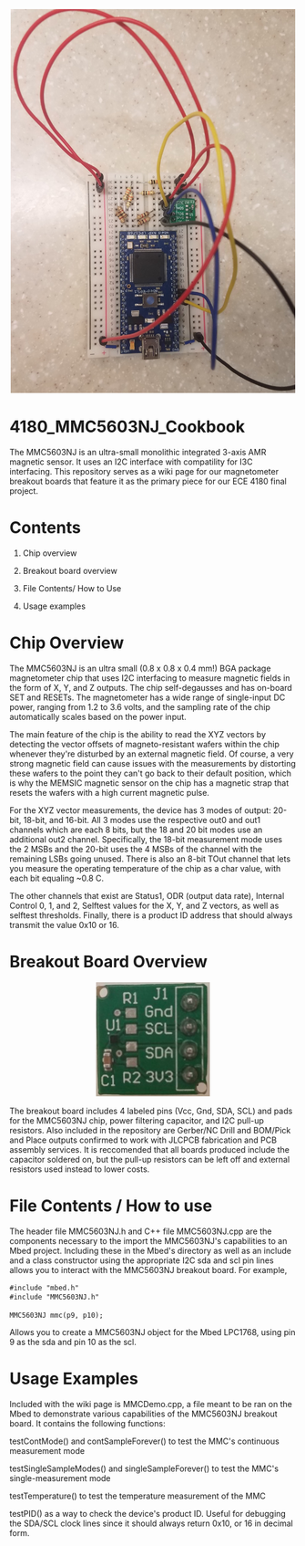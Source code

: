 <p align="center">
  <img width="500" height="673" src="https://github.com/rdzr/4180_MMC5603NJ_Cookbook/blob/main/MMCboard.jpg">
</p>

# 4180_MMC5603NJ_Cookbook
The MMC5603NJ is an ultra-small monolithic integrated 3-axis AMR magnetic sensor. It uses an I2C interface with compatility for I3C interfacing.
This repository serves as a wiki page for our magnetometer breakout boards that feature it as the primary piece for our ECE 4180 final project.
# Contents
1. Chip overview

2. Breakout board overview

3. File Contents/ How to Use

4. Usage examples

# Chip Overview

The MMC5603NJ is an ultra small (0.8 x 0.8 x 0.4 mm!) BGA package magnetometer chip that uses I2C interfacing to measure magnetic fields in the form of X, Y, and Z outputs.
The chip self-degausses and has on-board SET and RESETs. The magnetometer has a wide range of single-input DC power, ranging from 1.2 to 3.6 volts, and
the sampling rate of the chip automatically scales based on the power input.

The main feature of the chip is the ability to read the XYZ vectors by detecting the vector offsets of magneto-resistant wafers within the chip whenever they're
disturbed by an external magnetic field. Of course, a very strong magnetic field can cause issues with the measurements by distorting these wafers to the point they
can't go back to their default position, which is why the MEMSIC magnetic sensor on the chip has a magnetic strap that resets the wafers with a high current magnetic pulse.

For the XYZ vector measurements, the device has 3 modes of output: 20-bit, 18-bit, and 16-bit. All 3 modes use the respective out0 and out1 channels which are each 8 bits,
but the 18 and 20 bit modes use an additional out2 channel. Specifically, the 18-bit measurement mode uses the 2 MSBs and the 20-bit uses the 4 MSBs of the channel with the
remaining LSBs going unused. There is also an 8-bit TOut channel that lets you measure the operating temperature of the chip as a char value, with each bit equaling ~0.8 C.

The other channels that exist are Status1, ODR (output data rate), Internal Control 0, 1, and 2, Selftest values for the X, Y, and Z vectors, 
as well as selftest thresholds. Finally, there is a product ID address that should always transmit the value 0x10 or 16.


# Breakout Board Overview
<p align="center">
  <img width="200" height="200" src="https://github.com/rdzr/4180_MMC5603NJ_Cookbook/blob/main/MMCbreakout.png">
</p>
The breakout board includes 4 labeled pins (Vcc, Gnd, SDA, SCL) and pads for the MMC5603NJ chip, power filtering capacitor, and I2C pull-up resistors. Also included in the repository are Gerber/NC Drill and BOM/Pick and Place outputs confirmed to work with JLCPCB fabrication and PCB assembly services. It is reccomended that all boards produced include the capacitor soldered on, but the pull-up resistors can be left off and external resistors used instead to lower costs.

# File Contents / How to use
The header file MMC5603NJ.h and C++ file MMC5603NJ.cpp are the components necessary to the import the MMC5603NJ's capabilities to an Mbed project.
Including these in the Mbed's directory as well as an include and a class constructor using the appropriate I2C sda and scl pin lines allows you to interact with
the MMC5603NJ breakout board. For example,

```
#include "mbed.h"
#include "MMC5603NJ.h"

MMC5603NJ mmc(p9, p10);
```
Allows you to create a MMC5603NJ object for the Mbed LPC1768, using pin 9 as the sda and pin 10 as the scl.
# Usage Examples
Included with the wiki page is MMCDemo.cpp, a file meant to be ran on the Mbed to demonstrate various capabilities of the MMC5603NJ breakout board. It contains the following functions:

testContMode() and contSampleForever() to test the MMC's continuous measurement mode

testSingleSampleModes() and singleSampleForever() to test the MMC's single-measurement mode

testTemperature() to test the temperature measurement of the MMC

testPID() as a way to check the device's product ID. Useful for debugging the SDA/SCL clock lines since it should always return 0x10, or 16 in decimal form.
